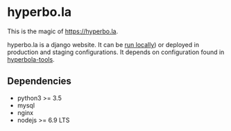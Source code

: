# hyperbo.la

This is the magic of https://hyperbo.la.

hyperbo.la is a django website. It can be [run locally](LOCAL-DEVELOPMENT.md))
or deployed in production and staging configurations. It depends on configuration
found in [hyperbola-tools](https://github.com/lopopolo/hyperbola-tools).

## Dependencies

* python3 >= 3.5
* mysql
* nginx
* nodejs >= 6.9 LTS
